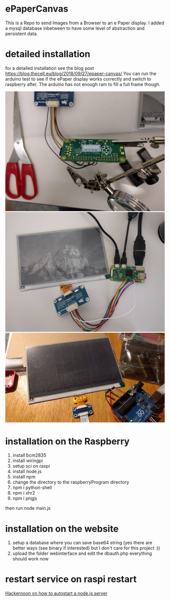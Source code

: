 # ePaperCanvas

This is a Repo to send Images from a Browser to an e Paper display.
I added a mysql database inbetween to have some level of abstraction and persistent data.

# detailed installation
for a detailed installation see the blog post https://blog.thecell.eu/blog/2018/09/27/epaper-canvas/
You can run the arduino test to see if the ePaper display works correctly and switch to raspberry after. The arduino has not enough ram to fill a full frame though.

![alt text](https://raw.githubusercontent.com/TheCell/ePaperCanvas/master/media/IMG_20180925_190854.jpg)
![alt text](https://raw.githubusercontent.com/TheCell/ePaperCanvas/master/media/IMG_20180927_111210.jpg)
![alt text](https://raw.githubusercontent.com/TheCell/ePaperCanvas/master/media/vlcsnap-error630.png)

# installation on the Raspberry
1. install bcm2835
2. install wiringpi
3. setup sci on raspi
4. install node.js
5. install npm
6. change the directory to the raspberryProgram directory
7. npm i python-shell
8. npm i xhr2
9. npm i pngjs

then run node main.js

# installation on the website
1. setup a database where you can save base64 string (yes there are better ways (see binary if interested) but I don't care for this project :))
2. upload the folder webinterface and edit the dbauth.php
everything should work now

# restart service on raspi restart
[Hackernoon on how to autostart a node.js server](https://hackernoon.com/making-node-js-service-always-alive-on-ubuntu-server-e20c9c0808e4)
